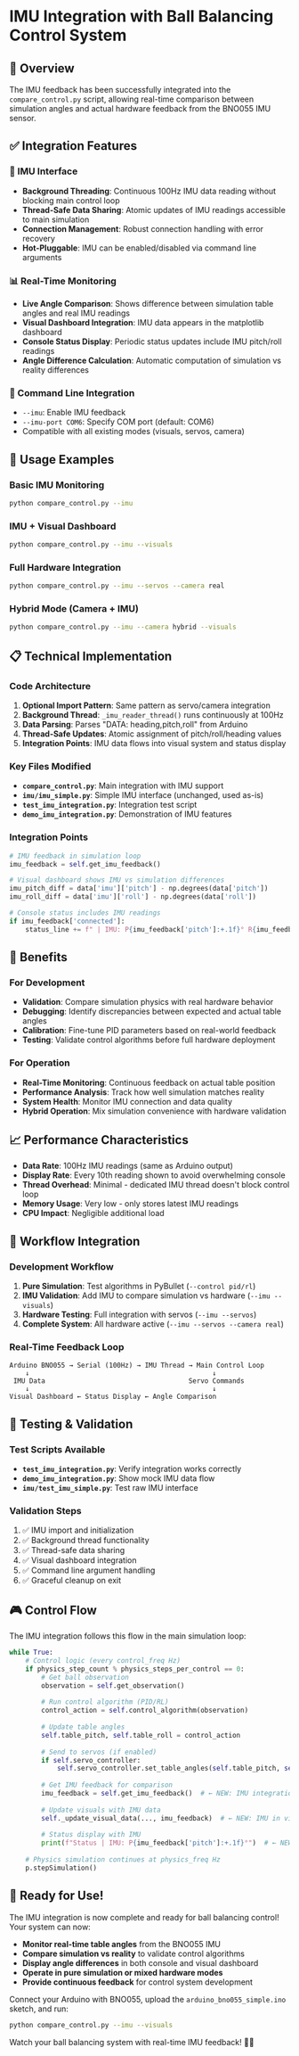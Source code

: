 # IMU Integration with Ball Balancing Control System

## 🎯 Overview

The IMU feedback has been successfully integrated into the `compare_control.py` script, allowing real-time comparison between simulation angles and actual hardware feedback from the BNO055 IMU sensor.

## ✅ Integration Features

### 🧭 IMU Interface
- **Background Threading**: Continuous 100Hz IMU data reading without blocking main control loop
- **Thread-Safe Data Sharing**: Atomic updates of IMU readings accessible to main simulation
- **Connection Management**: Robust connection handling with error recovery
- **Hot-Pluggable**: IMU can be enabled/disabled via command line arguments

### 📊 Real-Time Monitoring
- **Live Angle Comparison**: Shows difference between simulation table angles and real IMU readings
- **Visual Dashboard Integration**: IMU data appears in the matplotlib dashboard
- **Console Status Display**: Periodic status updates include IMU pitch/roll readings
- **Angle Difference Calculation**: Automatic computation of simulation vs reality differences

### 🔧 Command Line Integration
- `--imu`: Enable IMU feedback
- `--imu-port COM6`: Specify COM port (default: COM6)
- Compatible with all existing modes (visuals, servos, camera)

## 🚀 Usage Examples

### Basic IMU Monitoring
```bash
python compare_control.py --imu
```

### IMU + Visual Dashboard
```bash
python compare_control.py --imu --visuals
```

### Full Hardware Integration
```bash
python compare_control.py --imu --servos --camera real
```

### Hybrid Mode (Camera + IMU)
```bash
python compare_control.py --imu --camera hybrid --visuals
```

## 📋 Technical Implementation

### Code Architecture
1. **Optional Import Pattern**: Same pattern as servo/camera integration
2. **Background Thread**: `_imu_reader_thread()` runs continuously at 100Hz
3. **Data Parsing**: Parses "DATA: heading,pitch,roll" from Arduino
4. **Thread-Safe Updates**: Atomic assignment of pitch/roll/heading values
5. **Integration Points**: IMU data flows into visual system and status display

### Key Files Modified
- **`compare_control.py`**: Main integration with IMU support
- **`imu/imu_simple.py`**: Simple IMU interface (unchanged, used as-is)
- **`test_imu_integration.py`**: Integration test script
- **`demo_imu_integration.py`**: Demonstration of IMU features

### Integration Points
```python
# IMU feedback in simulation loop
imu_feedback = self.get_imu_feedback()

# Visual dashboard shows IMU vs simulation differences
imu_pitch_diff = data['imu']['pitch'] - np.degrees(data['pitch'])
imu_roll_diff = data['imu']['roll'] - np.degrees(data['roll'])

# Console status includes IMU readings
if imu_feedback['connected']:
    status_line += f" | IMU: P{imu_feedback['pitch']:+.1f}° R{imu_feedback['roll']:+.1f}°"
```

## 🎯 Benefits

### For Development
- **Validation**: Compare simulation physics with real hardware behavior
- **Debugging**: Identify discrepancies between expected and actual table angles
- **Calibration**: Fine-tune PID parameters based on real-world feedback
- **Testing**: Validate control algorithms before full hardware deployment

### For Operation
- **Real-Time Monitoring**: Continuous feedback on actual table position
- **Performance Analysis**: Track how well simulation matches reality
- **System Health**: Monitor IMU connection and data quality
- **Hybrid Operation**: Mix simulation convenience with hardware validation

## 📈 Performance Characteristics

- **Data Rate**: 100Hz IMU readings (same as Arduino output)
- **Display Rate**: Every 10th reading shown to avoid overwhelming console
- **Thread Overhead**: Minimal - dedicated IMU thread doesn't block control loop
- **Memory Usage**: Very low - only stores latest IMU readings
- **CPU Impact**: Negligible additional load

## 🔄 Workflow Integration

### Development Workflow
1. **Pure Simulation**: Test algorithms in PyBullet (`--control pid/rl`)
2. **IMU Validation**: Add IMU to compare simulation vs hardware (`--imu --visuals`)
3. **Hardware Testing**: Full integration with servos (`--imu --servos`)
4. **Complete System**: All hardware active (`--imu --servos --camera real`)

### Real-Time Feedback Loop
```
Arduino BNO055 → Serial (100Hz) → IMU Thread → Main Control Loop
    ↓                                              ↓
 IMU Data                                    Servo Commands
    ↓                                              ↓
Visual Dashboard ← Status Display ← Angle Comparison
```

## 🧪 Testing & Validation

### Test Scripts Available
- **`test_imu_integration.py`**: Verify integration works correctly
- **`demo_imu_integration.py`**: Show mock IMU data flow
- **`imu/test_imu_simple.py`**: Test raw IMU interface

### Validation Steps
1. ✅ IMU import and initialization
2. ✅ Background thread functionality  
3. ✅ Thread-safe data sharing
4. ✅ Visual dashboard integration
5. ✅ Command line argument handling
6. ✅ Graceful cleanup on exit

## 🎮 Control Flow

The IMU integration follows this flow in the main simulation loop:

```python
while True:
    # Control logic (every control_freq Hz)
    if physics_step_count % physics_steps_per_control == 0:
        # Get ball observation
        observation = self.get_observation()
        
        # Run control algorithm (PID/RL)
        control_action = self.control_algorithm(observation)
        
        # Update table angles
        self.table_pitch, self.table_roll = control_action
        
        # Send to servos (if enabled)
        if self.servo_controller:
            self.servo_controller.set_table_angles(self.table_pitch, self.table_roll)
        
        # Get IMU feedback for comparison
        imu_feedback = self.get_imu_feedback()  # ← NEW: IMU integration
        
        # Update visuals with IMU data
        self._update_visual_data(..., imu_feedback)  # ← NEW: IMU in visuals
        
        # Status display with IMU
        print(f"Status | IMU: P{imu_feedback['pitch']:+.1f}°")  # ← NEW: IMU status
    
    # Physics simulation continues at physics_freq Hz
    p.stepSimulation()
```

## 🎉 Ready for Use!

The IMU integration is now complete and ready for ball balancing control! Your system can now:

- **Monitor real-time table angles** from the BNO055 IMU
- **Compare simulation vs reality** to validate control algorithms  
- **Display angle differences** in both console and visual dashboard
- **Operate in pure simulation or mixed hardware modes**
- **Provide continuous feedback** for control system development

Connect your Arduino with BNO055, upload the `arduino_bno055_simple.ino` sketch, and run:

```bash
python compare_control.py --imu --visuals
```

Watch your ball balancing system with real-time IMU feedback! 🎯🧭
